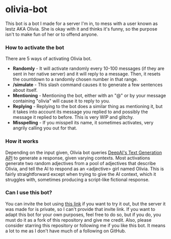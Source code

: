 # olivia-bot
This bot is a bot I made for a server I'm in, to mess with a user known as lestz AKA Olivia. She is okay with it and thinks it's funny, so the purpose isn't to make fun of her or to offend anyone.

### How to activate the bot
There are 5 ways of activating Olivia bot.
- **Randomly** - It will activate randomly every 10-100 messages (if they are sent in her native server) and it will reply to a message. Then, it resets the countdown to a randomly chosen number in that range.
- **/simulate** - This slash command causes it to generate a few sentences about itself.
- **Mentioning** - Mentioning the bot, either with an "@" or by your message containing "olivia" will cause it to reply to you.
- **Replying** - Replying to the bot does a similar thing as mentioning it, but it takes into account its message you replied to and possibly the message it replied to before. This is very WIP and glitchy.
- **Misspelling** - If you misspell its name, it sometimes activates, very angrily calling you out for that.

### How it works
Depending on the input given, Olivia bot queries [DeepAI's Text Generation API](https://deepai.org/machine-learning-model/text-generator) to generate a response, given varying contexts. Most activations generate two random adjectives from a pool of adjectives that describe Olivia, and tell the AI to respond as an \<adjective> girl named Olivia. This is fairly straightforward except when trying to give the AI context, which it struggles with, sometimes producing a script-like fictional response.

### Can I use this bot?
You can invite the bot using [this link](https://discord.com/api/oauth2/authorize?client_id=1089381933710065804&permissions=414531832896&scope=bot%20applications.commands) if you want to try it out, but the server it was made for is private, so I can't provide that invite link. If you want to adapt this bot for your own purposes, feel free to do so, but if you do, you must do it as a fork of this repository and give me credit. Also, please consider starring this repository or following me if you like this bot. It means a lot to me as I don't have much of a following on GitHub.
